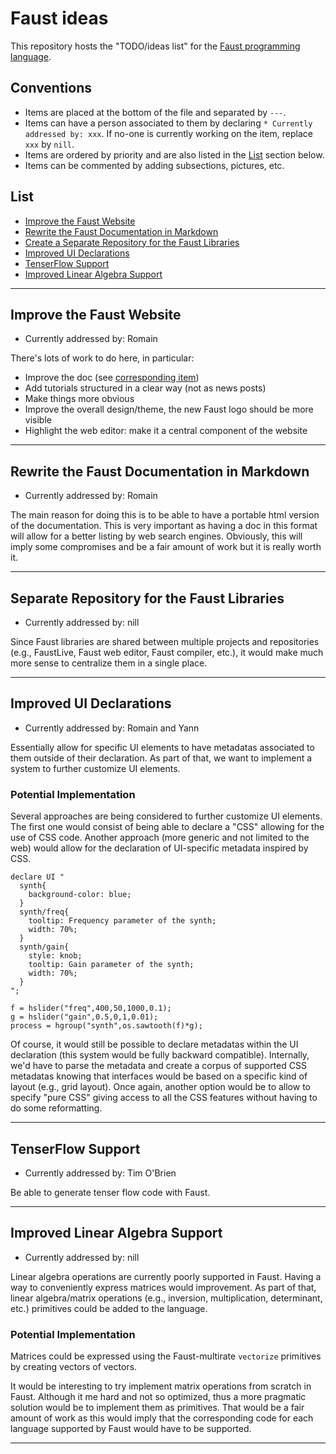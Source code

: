 # Faust ideas

This repository hosts the "TODO/ideas list" for the [Faust programming 
language](http://faust.grame.fr).

## Conventions

* Items are placed at the bottom of the file and separated by `---`. 
* Items can have a person associated to them by declaring `* Currently 
addressed by: xxx`. If no-one is currently working on the item, replace 
`xxx` by `nill`. 
* Items are ordered by priority and are also listed in the [List](#list) 
section below. 
* Items can be commented by adding subsections, pictures, etc. 

## List

* [Improve the Faust Website](#improve-the-faust-website)
* [Rewrite the Faust Documentation in Markdown ](#rewrite-the-faust-documentation-in-markdown)
* [Create a Separate Repository for the Faust Libraries](#create-a-separate-repository-for-the-faust-libraries)
* [Improved UI Declarations](#impoved-ui-declarations)
* [TenserFlow Support](#tenserflow-support)
* [Improved Linear Algebra Support](#inproved-linear-algebra-support)

---

## Improve the Faust Website

* Currently addressed by: Romain

There's lots of work to do here, in particular:

* Improve the doc (see [corresponding item](#rewrite-the-faust-documentation-in-markdown))
* Add tutorials structured in a clear way (not as news posts)
* Make things more obvious
* Improve the overall design/theme, the new Faust logo should be more visible
* Highlight the web editor: make it a central component of the website

---

## Rewrite the Faust Documentation in Markdown 

* Currently addressed by: Romain

The main reason for doing this is to be able to have a portable html version
of the documentation. This is very important as having a doc in this format
will allow for a better listing by web search engines. Obviously, this will
imply some compromises and be a fair amount of work but it is really worth it.

---

## Separate Repository for the Faust Libraries

* Currently addressed by: nill

Since Faust libraries are shared between multiple projects and repositories
(e.g., FaustLive, Faust web editor, Faust compiler, etc.), it would make much
more sense to centralize them in a single place. 

---

## Improved UI Declarations

* Currently addressed by: Romain and Yann

Essentially allow for specific UI elements to have metadatas associated to them
outside of their declaration. As part of that, we want to implement a system
to further customize UI elements. 

### Potential Implementation

Several approaches are being considered to further customize UI elements. The 
first one would consist of being able to declare a "CSS" allowing for the use
of CSS code. Another approach (more generic and not limited to the web) would
allow for the declaration of UI-specific metadata inspired by CSS. 

```
declare UI "
  synth{
    background-color: blue;
  }
  synth/freq{
    tooltip: Frequency parameter of the synth;
    width: 70%;
  }
  synth/gain{
    style: knob;
    tooltip: Gain parameter of the synth;
    width: 70%;
  }
";

f = hslider("freq",400,50,1000,0.1);
g = hslider("gain",0.5,0,1,0.01);
process = hgroup("synth",os.sawtooth(f)*g);
```

Of course, it would still be possible to declare metadatas within the UI
declaration (this system would be fully backward compatible). Internally,
we'd have to parse the metadata and create a corpus of supported CSS metadatas
knowing that interfaces would be based on a specific kind of layout (e.g.,
grid layout). Once again, another option would be to allow to specify "pure
CSS" giving access to all the CSS features without having to do some 
reformatting. 

---

## TenserFlow Support

* Currently addressed by: Tim O'Brien

Be able to generate tenser flow code with Faust.

---

## Improved Linear Algebra Support

* Currently addressed by: nill

Linear algebra operations are currently poorly supported in Faust. Having a
way to conveniently express matrices would improvement. As part of that,
linear algebra/matrix operations (e.g., inversion, multiplication, determinant,
etc.) primitives could be added to the language.

### Potential Implementation

Matrices could be expressed using the Faust-multirate `vectorize` primitives
by creating vectors of vectors.

It would be interesting to try implement matrix operations from scratch in 
Faust. Although it me hard and not so optimized, thus a more pragmatic
solution would be to implement them as primitives. That would be a fair amount
of work as this would imply that the corresponding code for each language
supported by Faust would have to be supported. 

---